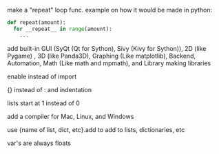 make a "repeat" loop func. example on how it would be made in python:
```py
def repeat(amount):
  for __repeat__ in range(amount):
    ...
```

add built-in GUI (SyQt (Qt for Sython), Sivy (Kivy for Sython)), 2D (like Pygame) , 3D (like Panda3D), Graphing (Like matplotlib), Backend, Automation, Math (Like math and mpmath), and Library making libraries

enable instead of import

{} instead of : and indentation 

lists start at 1 instead of 0

add a compiler for Mac, Linux, and Windows

use {name of list, dict, etc}.add to add to lists, dictionaries, etc

var's are always floats
